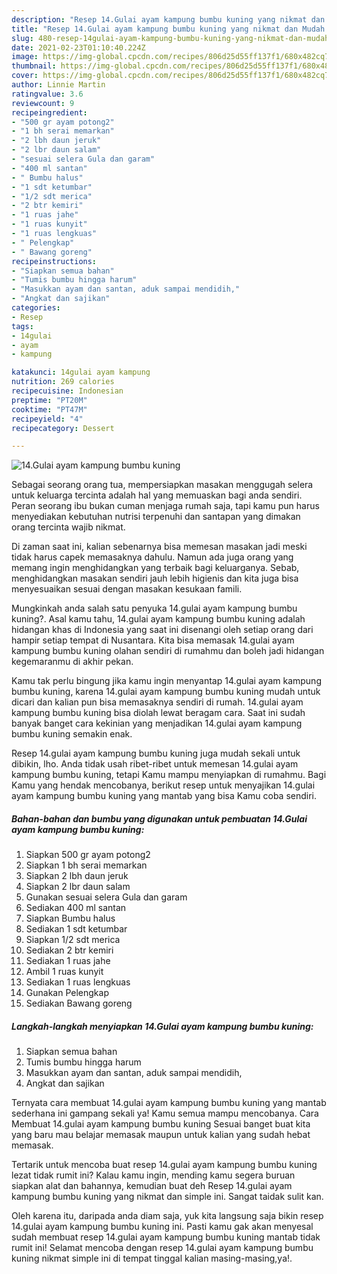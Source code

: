 ```yaml
---
description: "Resep 14.Gulai ayam kampung bumbu kuning yang nikmat dan Mudah Dibuat"
title: "Resep 14.Gulai ayam kampung bumbu kuning yang nikmat dan Mudah Dibuat"
slug: 480-resep-14gulai-ayam-kampung-bumbu-kuning-yang-nikmat-dan-mudah-dibuat
date: 2021-02-23T01:10:40.224Z
image: https://img-global.cpcdn.com/recipes/806d25d55ff137f1/680x482cq70/14gulai-ayam-kampung-bumbu-kuning-foto-resep-utama.jpg
thumbnail: https://img-global.cpcdn.com/recipes/806d25d55ff137f1/680x482cq70/14gulai-ayam-kampung-bumbu-kuning-foto-resep-utama.jpg
cover: https://img-global.cpcdn.com/recipes/806d25d55ff137f1/680x482cq70/14gulai-ayam-kampung-bumbu-kuning-foto-resep-utama.jpg
author: Linnie Martin
ratingvalue: 3.6
reviewcount: 9
recipeingredient:
- "500 gr ayam potong2"
- "1 bh serai memarkan"
- "2 lbh daun jeruk"
- "2 lbr daun salam"
- "sesuai selera Gula dan garam"
- "400 ml santan"
- " Bumbu halus"
- "1 sdt ketumbar"
- "1/2 sdt merica"
- "2 btr kemiri"
- "1 ruas jahe"
- "1 ruas kunyit"
- "1 ruas lengkuas"
- " Pelengkap"
- " Bawang goreng"
recipeinstructions:
- "Siapkan semua bahan"
- "Tumis bumbu hingga harum"
- "Masukkan ayam dan santan, aduk sampai mendidih,"
- "Angkat dan sajikan"
categories:
- Resep
tags:
- 14gulai
- ayam
- kampung

katakunci: 14gulai ayam kampung 
nutrition: 269 calories
recipecuisine: Indonesian
preptime: "PT20M"
cooktime: "PT47M"
recipeyield: "4"
recipecategory: Dessert

---
```



![14.Gulai ayam kampung bumbu kuning](https://img-global.cpcdn.com/recipes/806d25d55ff137f1/680x482cq70/14gulai-ayam-kampung-bumbu-kuning-foto-resep-utama.jpg)

Sebagai seorang orang tua, mempersiapkan masakan menggugah selera untuk keluarga tercinta adalah hal yang memuaskan bagi anda sendiri. Peran seorang ibu bukan cuman menjaga rumah saja, tapi kamu pun harus menyediakan kebutuhan nutrisi terpenuhi dan santapan yang dimakan orang tercinta wajib nikmat.

Di zaman  saat ini, kalian sebenarnya bisa memesan masakan jadi meski tidak harus capek memasaknya dahulu. Namun ada juga orang yang memang ingin menghidangkan yang terbaik bagi keluarganya. Sebab, menghidangkan masakan sendiri jauh lebih higienis dan kita juga bisa menyesuaikan sesuai dengan masakan kesukaan famili. 



Mungkinkah anda salah satu penyuka 14.gulai ayam kampung bumbu kuning?. Asal kamu tahu, 14.gulai ayam kampung bumbu kuning adalah hidangan khas di Indonesia yang saat ini disenangi oleh setiap orang dari hampir setiap tempat di Nusantara. Kita bisa memasak 14.gulai ayam kampung bumbu kuning olahan sendiri di rumahmu dan boleh jadi hidangan kegemaranmu di akhir pekan.

Kamu tak perlu bingung jika kamu ingin menyantap 14.gulai ayam kampung bumbu kuning, karena 14.gulai ayam kampung bumbu kuning mudah untuk dicari dan kalian pun bisa memasaknya sendiri di rumah. 14.gulai ayam kampung bumbu kuning bisa diolah lewat beragam cara. Saat ini sudah banyak banget cara kekinian yang menjadikan 14.gulai ayam kampung bumbu kuning semakin enak.

Resep 14.gulai ayam kampung bumbu kuning juga mudah sekali untuk dibikin, lho. Anda tidak usah ribet-ribet untuk memesan 14.gulai ayam kampung bumbu kuning, tetapi Kamu mampu menyiapkan di rumahmu. Bagi Kamu yang hendak mencobanya, berikut resep untuk menyajikan 14.gulai ayam kampung bumbu kuning yang mantab yang bisa Kamu coba sendiri.

<!--inarticleads1-->

##### Bahan-bahan dan bumbu yang digunakan untuk pembuatan 14.Gulai ayam kampung bumbu kuning:

1. Siapkan 500 gr ayam potong2
1. Siapkan 1 bh serai memarkan
1. Siapkan 2 lbh daun jeruk
1. Siapkan 2 lbr daun salam
1. Gunakan sesuai selera Gula dan garam
1. Sediakan 400 ml santan
1. Siapkan  Bumbu halus
1. Sediakan 1 sdt ketumbar
1. Siapkan 1/2 sdt merica
1. Sediakan 2 btr kemiri
1. Sediakan 1 ruas jahe
1. Ambil 1 ruas kunyit
1. Sediakan 1 ruas lengkuas
1. Gunakan  Pelengkap
1. Sediakan  Bawang goreng




<!--inarticleads2-->

##### Langkah-langkah menyiapkan 14.Gulai ayam kampung bumbu kuning:

1. Siapkan semua bahan
1. Tumis bumbu hingga harum
1. Masukkan ayam dan santan, aduk sampai mendidih,
1. Angkat dan sajikan




Ternyata cara membuat 14.gulai ayam kampung bumbu kuning yang mantab sederhana ini gampang sekali ya! Kamu semua mampu mencobanya. Cara Membuat 14.gulai ayam kampung bumbu kuning Sesuai banget buat kita yang baru mau belajar memasak maupun untuk kalian yang sudah hebat memasak.

Tertarik untuk mencoba buat resep 14.gulai ayam kampung bumbu kuning lezat tidak rumit ini? Kalau kamu ingin, mending kamu segera buruan siapkan alat dan bahannya, kemudian buat deh Resep 14.gulai ayam kampung bumbu kuning yang nikmat dan simple ini. Sangat taidak sulit kan. 

Oleh karena itu, daripada anda diam saja, yuk kita langsung saja bikin resep 14.gulai ayam kampung bumbu kuning ini. Pasti kamu gak akan menyesal sudah membuat resep 14.gulai ayam kampung bumbu kuning mantab tidak rumit ini! Selamat mencoba dengan resep 14.gulai ayam kampung bumbu kuning nikmat simple ini di tempat tinggal kalian masing-masing,ya!.

